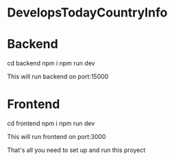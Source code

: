 # DevelopsTodayCountryInfo

# Backend
cd backend
npm i
npm run dev

This will run backend on port:15000

# Frontend
cd frontend
npm i
npm run dev

This will run frontend on port:3000

That's all you need to set up and run this proyect